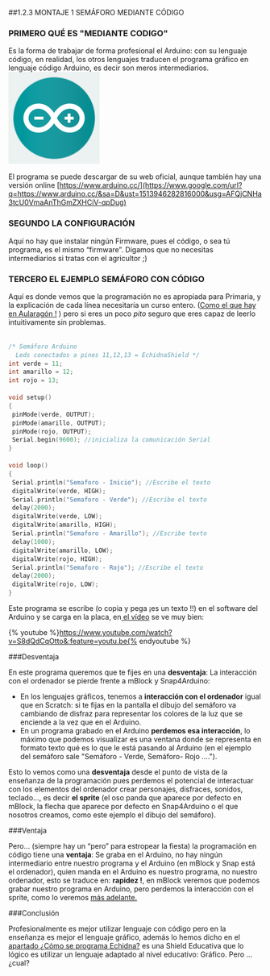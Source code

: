 ##1.2.3 MONTAJE 1 SEMÁFORO MEDIANTE CÓDIGO

### PRIMERO QUÉ ES "MEDIANTE CODIGO"

Es la forma de trabajar de forma profesional el Arduino: con su lenguaje código, en realidad, los otros lenguajes traducen el programa gráfico en lenguaje código Arduino, es decir son meros intermediarios.
![](/images/image20.png)

El programa se puede descargar de su web oficial, aunque también hay una versión online [https://www.arduino.cc/](https://www.google.com/url?q=https://www.arduino.cc/&sa=D&ust=1513946282816000&usg=AFQjCNHa3tcU0VmaAnThGmZXHCiV-qpDug)

### SEGUNDO LA CONFIGURACIÓN

Aquí no hay que instalar ningún Firmware, pues el código, o sea tú programa, es el mismo “firmware”. Digamos que no necesitas intermediarios si tratas con el agricultor ;)

### TERCERO EL EJEMPLO SEMÁFORO CON CÓDIGO

Aquí es donde vemos que la programación no es apropiada para Primaria, y la explicación de cada línea necesitaría un curso entero. ([Como el que hay en Aularagón !](https://www.google.com/url?q=http://moodle.catedu.es/course/view.php?id%3D111&sa=D&ust=1513946282817000&usg=AFQjCNERjSWHukwxmzhifvfPZT29ynCGJw) ) pero si eres un poco _pito_ seguro que eres capaz de leerlo intuitivamente sin problemas.

```cpp

/* Semáforo Arduino
  Leds conectados a pines 11,12,13 = EchidnaShield */
int verde = 11;
int amarillo = 12;
int rojo = 13;

void setup()
{
 pinMode(verde, OUTPUT);
 pinMode(amarillo, OUTPUT);
 pinMode(rojo, OUTPUT);
 Serial.begin(9600); //inicializa la comunicación Serial
}

void loop()
{
 Serial.println("Semaforo - Inicio"); //Escribe el texto 
 digitalWrite(verde, HIGH);
 Serial.println("Semaforo - Verde"); //Escribe el texto
 delay(2000);
 digitalWrite(verde, LOW);
 digitalWrite(amarillo, HIGH);
 Serial.println("Semaforo - Amarillo"); //Escribe texto
 delay(1000);
 digitalWrite(amarillo, LOW);
 digitalWrite(rojo, HIGH);
 Serial.println("Semaforo - Rojo"); //Escribe el texto
 delay(2000);
 digitalWrite(rojo, LOW);
}

```

Este programa se escribe (o copia y pega ¡es un texto !!) en el software del Arduino y se carga en la placa, en[ el vídeo](https://www.google.com/url?q=https://youtu.be/S8dQdCqOtto&sa=D&ust=1513946282823000&usg=AFQjCNHMu_skH6o86eJWChPi0zjmOX5ymw) se ve muy bien:

{% youtube %}https://www.youtube.com/watch?v=S8dQdCqOtto&;feature=youtu.be{% endyoutube %}

###Desventaja

En este programa queremos que te fijes en una **desventaja**: La interacción con el ordenador se pierde frente a mBlock y Snap4Arduino:

*   En los lenguajes gráficos, tenemos a **interacción con el ordenador** igual que en Scratch: si te fijas en la pantalla el dibujo del semáforo va cambiando de disfraz para representar los colores de la luz que se enciende a la vez que en el Arduino.
*   En un programa grabado en el Arduino **perdemos esa interacción**, lo máximo que podemos visualizar es una ventana donde se representa en formato texto qué es lo que le está pasando al Arduino (en el ejemplo del semáforo sale "Semáforo - Verde, Semáforo- Rojo ….").

Esto lo vemos como una **desventaja** desde el punto de vista de la enseñanza de la programación pues perdemos el potencial de interactuar con los elementos del ordenador crear personajes, disfraces, sonidos, teclado…, es decir **el sprite** (el oso panda que aparece por defecto en mBlock, la flecha que aparece por defecto en Snap4Arduino o el que nosotros creamos, como este ejemplo el dibujo del semáforo).

###Ventaja

Pero… (siempre hay un “pero” para estropear la fiesta) la programación en código tiene una **ventaja**: Se graba en el Arduino, no hay ningún intermediario entre nuestro programa y el Arduino (en mBlock y Snap está el ordenador), quien manda en el Arduino es nuestro programa, no nuestro ordenador, esto se traduce en: **rapidez !**, en mBlock veremos que podemos grabar nuestro programa en Arduino, pero perdemos la interacción con el sprite, como lo veremos [más adelante.](https://catedu.gitbooks.io/programa-arduino-con-echidna/content/tema_1_como_utilizar_echidna/12_como_se_programa_echidna_shield/124-mblock-vs-snap4arduino-cual-es-el-mejor/1247-importante-subir-a-arduino.html)

###Conclusión

Profesionalmente es mejor utilizar lenguaje con código pero en la enseñanza es mejor el lenguaje gráfico, además lo hemos dicho en el [apartado ¿Cómo se programa Echidna?](#1-2-c-mo-se-programa-echidna-shield) es una Shield Educativa que lo lógico es utilizar un lenguaje adaptado al nivel educativo: Gráfico. Pero … ¿cual?

